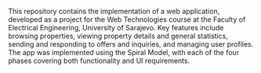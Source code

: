 This repository contains the implementation of a web application, developed as a project for the Web Technologies course at the Faculty of Electrical Engineering, University of Sarajevo. Key features include browsing properties, viewing property details and general statistics, sending and responding to offers and inquiries, and managing user profiles. The app was implemented using the Spiral Model, with each of the four phases covering both functionality and UI requirements.
